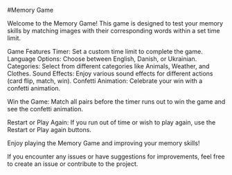 #Memory Game

Welcome to the Memory Game! This game is designed to test your memory skills by matching images with their corresponding words within a set time limit.

Game Features
Timer: Set a custom time limit to complete the game.
Language Options: Choose between English, Danish, or Ukrainian.
Categories: Select from different categories like Animals, Weather, and Clothes.
Sound Effects: Enjoy various sound effects for different actions (card flip, match, win).
Confetti Animation: Celebrate your win with a confetti animation.

Win the Game:
Match all pairs before the timer runs out to win the game and see the confetti animation.

Restart or Play Again:
If you run out of time or wish to play again, use the Restart or Play again buttons.

Enjoy playing the Memory Game and improving your memory skills!

If you encounter any issues or have suggestions for improvements, feel free to create an issue or contribute to the project.
